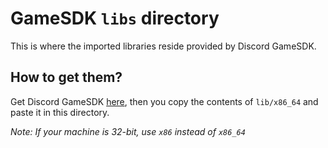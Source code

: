 # GameSDK `libs` directory
This is where the imported libraries reside provided by Discord GameSDK.

## How to get them?
Get Discord GameSDK [here](https://dl-game-sdk.discordapp.net/3.2.1/discord_game_sdk.zip), then you copy the contents of `lib/x86_64`
and paste it in this directory.

*Note: If your machine is 32-bit, use `x86` instead of `x86_64`*